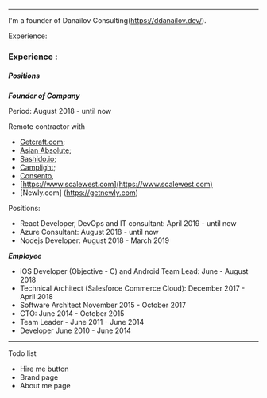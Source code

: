 ___ 

I'm a founder of Danailov Consulting(https://ddanailov.dev/). 

Experience: 

### Experience : 

##### Positions

***Founder of Company***

Period: August 2018 - until now

Remote contractor with 
- [Getcraft.com](https://getcraft.com); 
- [Asian Absolute](https://asianabsolute.co.uk);
- [Sashido.io](https://www.sashido.io/en);
- [Camplight](https://camplight.net);
- [Consento](https://consento.bg), 
- [https://www.scalewest.com](https://www.scalewest.com)
- [Newly.com] (https://getnewly.com)

Positions:
- React Developer, DevOps and IT consultant: April 2019 - until now
- Azure Consultant: August 2018 - until now
- Nodejs Developer: August 2018 - March 2019

***Employee***

- iOS Developer (Objective - C) and Android Team Lead: June - August 2018
- Technical Architect (Salesforce Commerce Cloud): December 2017 - April 2018
- Software Architect November 2015 - October 2017
- CTO: June 2014 - October 2015
- Team Leader - June 2011 - June 2014
- Developer June 2010 - June 2014

--- 

Todo list

- Hire me button
- Brand page
- About me page

